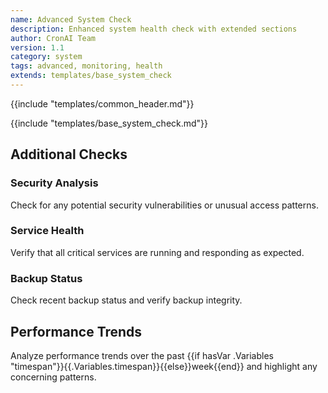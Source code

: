 ```yaml
---
name: Advanced System Check
description: Enhanced system health check with extended sections
author: CronAI Team
version: 1.1
category: system
tags: advanced, monitoring, health
extends: templates/base_system_check
---
```


{{include "templates/common_header.md"}}

{{include "templates/base_system_check.md"}}

## Additional Checks

### Security Analysis

Check for any potential security vulnerabilities or unusual access patterns.

### Service Health

Verify that all critical services are running and responding as expected.

### Backup Status

Check recent backup status and verify backup integrity.

## Performance Trends

Analyze performance trends over the past {{if hasVar .Variables "timespan"}}{{.Variables.timespan}}{{else}}week{{end}} and highlight any concerning patterns.
